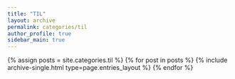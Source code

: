 ```yaml
---
title: "TIL"
layout: archive
permalink: categories/til
author_profile: true
sidebar_main: true
---
```



{% assign posts = site.categories.til %}
{% for post in posts %} {% include archive-single.html type=page.entries_layout %} {% endfor %}